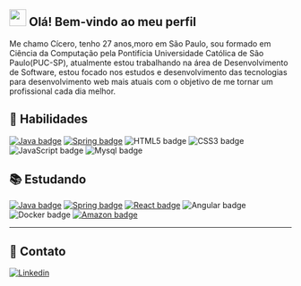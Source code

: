 

## <img src="https://media.giphy.com/media/hvRJCLFzcasrR4ia7z/giphy.gif" width="30px"> Olá! Bem-vindo ao meu perfil

<p>
Me chamo Cícero, tenho 27 anos,moro em São Paulo, sou formado em Ciência da Computação pela Pontifícia Universidade Católica de São Paulo(PUC-SP), atualmente estou trabalhando na área de Desenvolvimento de Software, estou focado nos estudos e desenvolvimento das tecnologias para desenvolvimento web mais atuais com o objetivo de me tornar  um profissional cada dia melhor.
</p>


## 📌 Habilidades

[![Java badge](https://img.shields.io/badge/-JAVA-007396?style=flat-square&logo=java&logoColor=white&link=https://www.java.com)](https://www.java.com)
[![Spring badge](https://img.shields.io/badge/-Spring_Boot-6DB33F?style=flat-square&logo=spring&logoColor=white&link=https://spring.io/projects/spring-boot)](https://spring.io/projects/spring-boot)
![HTML5 badge](https://img.shields.io/badge/-HTML5-E34F26?style=flat-square&logo=HTML5&logoColor=white)
![CSS3 badge](https://img.shields.io/badge/-CSS3-1572B6?style=flat-square&logo=CSS3&logoColor=white)
![JavaScript badge](https://img.shields.io/badge/-JavaScript-F29400?style=flat-square&logo=javascript&logoColor=white)
![Mysql badge](https://img.shields.io/badge/MySQL-00000F?style=for-the-badge&logo=mysql&logoColor=white)

## 📚 Estudando

[![Java badge](https://img.shields.io/badge/-JAVA-007396?style=flat-square&logo=java&logoColor=white&link=https://www.java.com)](https://www.java.com)
[![Spring badge](https://img.shields.io/badge/-Spring_Boot-6DB33F?style=flat-square&logo=spring&logoColor=white&link=https://spring.io/projects/spring-boot)](https://spring.io/projects/spring-boot)
[![React badge](https://img.shields.io/badge/-ReactJS-13B5EA?style=flat-square&logo=react&logoColor=white&link=https://reactjs.org)](https://reactjs.org)
![Angular badge](https://img.shields.io/badge/Angular-DD0031?style=for-the-badge&logo=angular&logoColor=white)
![Docker badge](https://img.shields.io/badge/Docker-2CA5E0?style=for-the-badge&logo=docker&logoColor=white)
[![Amazon badge](https://img.shields.io/badge/Amazon_AWS-232F3E?style=for-the-badge&logo=amazon-aws&logoColor=white)](https://aws.amazon.com/)

---

## :boy: **Contato**

<div>
        <a href="https://www.linkedin.com/in/c%C3%ADcero-souza-fran%C3%A7a/"><img src="https://img.shields.io/badge/LinkedIn-0077B5?style=for-the-badge&logo=linkedin&logoColor=white" alt="Linkedin"></a>   
</div>
